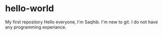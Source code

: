 # hello-world
My first repository
Hello everyone,
I'm Saqhib. I'm new to git. I do not have any programming experiance.
